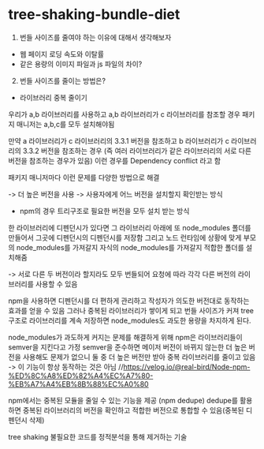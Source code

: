# tree-shaking-bundle-diet

1. 번들 사이즈를 줄여야 하는 이유에 대해서 생각해보자

- 웹 페이지 로딩 속도와 이탈률
- 같은 용량의 이미지 파일과 js 파일의 차이?

2. 번들 사이즈를 줄이는 방법은?

- 라이브러리 중복 줄이기

우리가 a,b 라이브러리를 사용하고 a,b 라이브러리가 c 라이브러리를 참조할 경우 패키지 매니저는 a,b,c를 모두 설치해야됨

만약 a 라이브러리가 c 라이브러리의 3.3.1 버전을 참조하고 b 라이브러리가 c 라이브러리의 3.3.2 버전을 참조하는 경우
(즉 여러 라이브러리가 같은 라이브러리의 서로 다른 버전을 참조하는 경우가 있음)
이런 경우를 Dependency conflict 라고 함

패키지 매니저마다 이런 문제를 다양한 방법으로 해결

-> 더 높은 버전을 사용
-> 사용자에게 어느 버전을 설치할지 확인받는 방식

- npm의 경우 트리구조로 필요한 버전을 모두 설치 받는 방식

한 라이브러리에 디펜던시가 있다면 그 라이브러리 아래에 또 node_modules 폴더를 만들어서
그곳에 디펜던시의 디펜던시를 저장함
그리고 노드 런타임에 상황에 맞게 부모의 node_modules를 가져갈지 자식의 node_modules를 가져갈지 적합한 폴더를 설치해줌

-> 서로 다른 두 버전이라 할지라도 모두 번들되어 요청에 따라 각각 다른 버전의 라이브러리를 사용할 수 있음

npm을 사용하면 디펜던시를 더 편하게 관리하고 작성자가 의도한 버전대로 동작하는 효과를 얻을 수 있음
그러나 중복된 라이브러리가 쌓이게 되고 번들 사이즈가 커져 tree 구조로 라이브러리를 계속 저장하면
node_modules도 과도한 용량을 차지하게 된다.

node_modules가 과도하게 커지는 문제를 해결하게 위해 npm은 라이브러리들이 semver을 지킨다고 가정
semver을 준수하면 메이저 버전이 바뀌지 않는한 더 높은 버전을 사용해도 문제가 없으니 둘 중 더 높은 버전만 받아 중복 라이브러리를 줄이고 있음
-> 이 기능이 항상 동작하는 것은 아님
//https://velog.io/@real-bird/Node-npm-%ED%8C%A8%ED%82%A4%EC%A7%80-%EB%A7%A4%EB%8B%88%EC%A0%80

npm에서는 중복된 모듈을 줄일 수 있는 기능을 제공 (npm dedupe)
dedupe를 활용하면 중복된 라이브러리의 버전을 확인하고 적합한 버전으로 통합할 수 있음(중복된 디펜던시 삭제)

tree shaking
불필요한 코드를 정적분석을 통해 제거하는 기술

